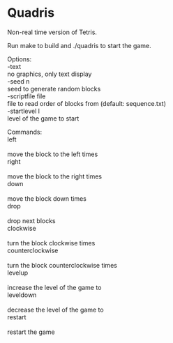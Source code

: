 Quadris
=======

Non-real time version of Tetris.<br>

Run make to build and ./quadris to start the game.<br>

Options:<br>
  -text<br>
  no graphics, only text display<br>
  -seed n<br>
  seed to generate random blocks<br>
  -scriptfile file<br>
  file to read order of blocks from (default: sequence.txt)<br>
  -startlevel l<br>
  level of the game to start<br>
  
Commands:<br>
  <num>left<br>              
  move the block to the left <num> times<br>
  <num>right<br>                
  move the block to the right <num> times<br>
  <num>down<br>                 
  move the block down <num> times<br>
  <num>drop<br>                 
  drop <num> next blocks<br>
  <num>clockwise<br>            
  turn the block clockwise <num> times<br>
  <num>counterclockwise<br>     
  turn the block counterclockwise <num> times<br>
  <num>levelup<br>              
  increase the level of the game to <num><br>
  <num>leveldown<br>            
  decrease the level of the game to <num><br>
  restart<br>                   
  restart the game<br>
